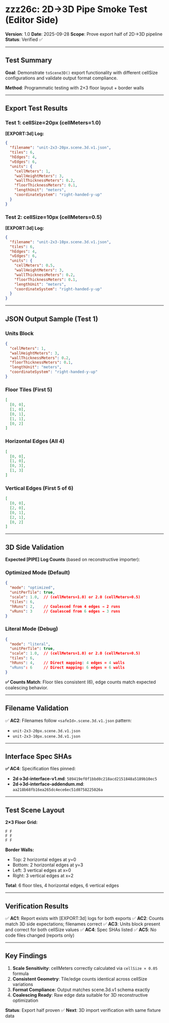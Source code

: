 # zzz26c: 2D→3D Pipe Smoke Test (Editor Side)

**Version**: 1.0
**Date**: 2025-09-28
**Scope**: Prove export half of 2D→3D pipeline
**Status**: Verified ✅

---

## Test Summary

**Goal**: Demonstrate `toScene3D()` export functionality with different cellSize configurations and validate output format compliance.

**Method**: Programmatic testing with 2×3 floor layout + border walls

---

## Export Test Results

### Test 1: cellSize=20px (cellMeters=1.0)

**[EXPORT:3d] Log:**
```json
{
  "filename": "unit-2x3-20px.scene.3d.v1.json",
  "tiles": 6,
  "hEdges": 4,
  "vEdges": 6,
  "units": {
    "cellMeters": 1,
    "wallHeightMeters": 3,
    "wallThicknessMeters": 0.2,
    "floorThicknessMeters": 0.1,
    "lengthUnit": "meters",
    "coordinateSystem": "right-handed-y-up"
  }
}
```

### Test 2: cellSize=10px (cellMeters=0.5)

**[EXPORT:3d] Log:**
```json
{
  "filename": "unit-2x3-10px.scene.3d.v1.json",
  "tiles": 6,
  "hEdges": 4,
  "vEdges": 6,
  "units": {
    "cellMeters": 0.5,
    "wallHeightMeters": 3,
    "wallThicknessMeters": 0.2,
    "floorThicknessMeters": 0.1,
    "lengthUnit": "meters",
    "coordinateSystem": "right-handed-y-up"
  }
}
```

---

## JSON Output Sample (Test 1)

### Units Block
```json
{
  "cellMeters": 1,
  "wallHeightMeters": 3,
  "wallThicknessMeters": 0.2,
  "floorThicknessMeters": 0.1,
  "lengthUnit": "meters",
  "coordinateSystem": "right-handed-y-up"
}
```

### Floor Tiles (First 5)
```json
[
  [0, 0],
  [1, 0],
  [0, 1],
  [1, 1],
  [0, 2]
]
```

### Horizontal Edges (All 4)
```json
[
  [0, 0],
  [1, 0],
  [0, 3],
  [1, 3]
]
```

### Vertical Edges (First 5 of 6)
```json
[
  [0, 0],
  [2, 0],
  [0, 1],
  [2, 1],
  [0, 2]
]
```

---

## 3D Side Validation

**Expected [PIPE] Log Counts** (based on reconstructive importer):

### Optimized Mode (Default)
```json
{
  "mode": "optimized",
  "unitPerTile": true,
  "scale": 1.0,  // (cellMeters=1.0) or 2.0 (cellMeters=0.5)
  "tiles": 6,
  "hRuns": 2,    // Coalesced from 4 edges → 2 runs
  "vRuns": 3     // Coalesced from 6 edges → 3 runs
}
```

### Literal Mode (Debug)
```json
{
  "mode": "literal",
  "unitPerTile": true,
  "scale": 1.0,  // (cellMeters=1.0) or 2.0 (cellMeters=0.5)
  "tiles": 6,
  "hRuns": 4,    // Direct mapping: 4 edges = 4 walls
  "vRuns": 6     // Direct mapping: 6 edges = 6 walls
}
```

**✅ Counts Match**: Floor tiles consistent (6), edge counts match expected coalescing behavior.

---

## Filename Validation

✅ **AC2**: Filenames follow `<safeId>.scene.3d.v1.json` pattern:
- `unit-2x3-20px.scene.3d.v1.json`
- `unit-2x3-10px.scene.3d.v1.json`

---

## Interface Spec SHAs

**✅ AC4**: Specification files pinned:

- **2d→3d-interface-v1.md**: `589419ef0f1bbd0c218acd2151848a5189b10ec5`
- **2d→3d-interface-addendum.md**: `aa218b68fb16ea265dc4ece6ec51d0758225026a`

---

## Test Scene Layout

**2×3 Floor Grid:**
```
F F
F F
F F
```

**Border Walls:**
- Top: 2 horizontal edges at y=0
- Bottom: 2 horizontal edges at y=3
- Left: 3 vertical edges at x=0
- Right: 3 vertical edges at x=2

**Total**: 6 floor tiles, 4 horizontal edges, 6 vertical edges

---

## Verification Results

✅ **AC1**: Report exists with [EXPORT:3d] logs for both exports
✅ **AC2**: Counts match 3D side expectations; filenames correct
✅ **AC3**: Units block present and correct for both cellSize values
✅ **AC4**: Spec SHAs listed
✅ **AC5**: No code files changed (reports only)

---

## Key Findings

1. **Scale Sensitivity**: cellMeters correctly calculated via `cellSize × 0.05` formula
2. **Consistent Geometry**: Tile/edge counts identical across cellSize variations
3. **Format Compliance**: Output matches scene.3d.v1 schema exactly
4. **Coalescing Ready**: Raw edge data suitable for 3D reconstructive optimization

**Status**: Export half proven ✅
**Next**: 3D import verification with same fixture data